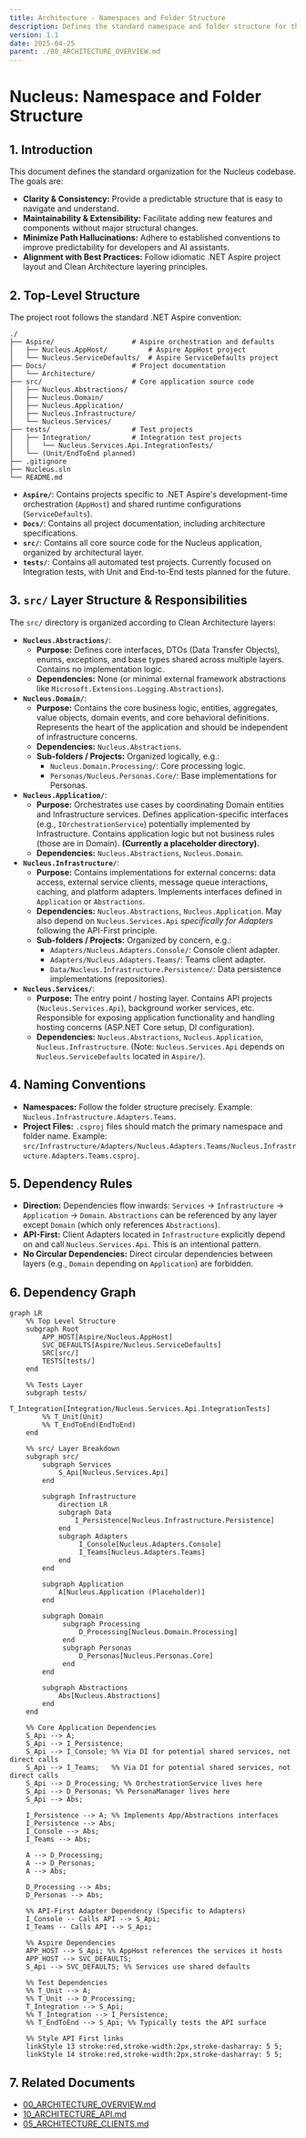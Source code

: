 ```yaml
---
title: Architecture - Namespaces and Folder Structure
description: Defines the standard namespace and folder structure for the Nucleus project, following .NET Aspire conventions and Clean Architecture principles.
version: 1.1
date: 2025-04-25
parent: ./00_ARCHITECTURE_OVERVIEW.md
---
```


# Nucleus: Namespace and Folder Structure

## 1. Introduction

This document defines the standard organization for the Nucleus codebase. The goals are:

*   **Clarity & Consistency:** Provide a predictable structure that is easy to navigate and understand.
*   **Maintainability & Extensibility:** Facilitate adding new features and components without major structural changes.
*   **Minimize Path Hallucinations:** Adhere to established conventions to improve predictability for developers and AI assistants.
*   **Alignment with Best Practices:** Follow idiomatic .NET Aspire project layout and Clean Architecture layering principles.

## 2. Top-Level Structure

The project root follows the standard .NET Aspire convention:

```
./
├── Aspire/                   # Aspire orchestration and defaults
│   ├── Nucleus.AppHost/          # Aspire AppHost project
│   └── Nucleus.ServiceDefaults/  # Aspire ServiceDefaults project
├── Docs/                     # Project documentation
│   └── Architecture/
├── src/                      # Core application source code
│   ├── Nucleus.Abstractions/
│   ├── Nucleus.Domain/
│   ├── Nucleus.Application/
│   ├── Nucleus.Infrastructure/
│   └── Nucleus.Services/
├── tests/                    # Test projects
│   ├── Integration/          # Integration test projects
│   │   └── Nucleus.Services.Api.IntegrationTests/
│   └── (Unit/EndToEnd planned)
├── .gitignore
├── Nucleus.sln
└── README.md
```

*   **`Aspire/`**: Contains projects specific to .NET Aspire's development-time orchestration (`AppHost`) and shared runtime configurations (`ServiceDefaults`).
*   **`Docs/`**: Contains all project documentation, including architecture specifications.
*   **`src/`**: Contains all core source code for the Nucleus application, organized by architectural layer.
*   **`tests/`**: Contains all automated test projects. Currently focused on Integration tests, with Unit and End-to-End tests planned for the future.

## 3. `src/` Layer Structure & Responsibilities

The `src/` directory is organized according to Clean Architecture layers:

*   **`Nucleus.Abstractions/`**:
    *   **Purpose:** Defines core interfaces, DTOs (Data Transfer Objects), enums, exceptions, and base types shared across multiple layers. Contains no implementation logic.
    *   **Dependencies:** None (or minimal external framework abstractions like `Microsoft.Extensions.Logging.Abstractions`).
*   **`Nucleus.Domain/`**:
    *   **Purpose:** Contains the core business logic, entities, aggregates, value objects, domain events, and core behavioral definitions. Represents the heart of the application and should be independent of infrastructure concerns.
    *   **Dependencies:** `Nucleus.Abstractions`.
    *   **Sub-folders / Projects:** Organized logically, e.g.:
        *   `Nucleus.Domain.Processing/`: Core processing logic.
        *   `Personas/Nucleus.Personas.Core/`: Base implementations for Personas.
*   **`Nucleus.Application/`**:
    *   **Purpose:** Orchestrates use cases by coordinating Domain entities and Infrastructure services. Defines application-specific interfaces (e.g., `IOrchestrationService`) potentially implemented by Infrastructure. Contains application logic but not business rules (those are in Domain). **(Currently a placeholder directory).**
    *   **Dependencies:** `Nucleus.Abstractions`, `Nucleus.Domain`.
*   **`Nucleus.Infrastructure/`**:
    *   **Purpose:** Contains implementations for external concerns: data access, external service clients, message queue interactions, caching, and platform adapters. Implements interfaces defined in `Application` or `Abstractions`.
    *   **Dependencies:** `Nucleus.Abstractions`, `Nucleus.Application`. May also depend on `Nucleus.Services.Api` *specifically for Adapters* following the API-First principle.
    *   **Sub-folders / Projects:** Organized by concern, e.g.:
        *   `Adapters/Nucleus.Adapters.Console/`: Console client adapter.
        *   `Adapters/Nucleus.Adapters.Teams/`: Teams client adapter.
        *   `Data/Nucleus.Infrastructure.Persistence/`: Data persistence implementations (repositories).
*   **`Nucleus.Services/`**:
    *   **Purpose:** The entry point / hosting layer. Contains API projects (`Nucleus.Services.Api`), background worker services, etc. Responsible for exposing application functionality and handling hosting concerns (ASP.NET Core setup, DI configuration).
    *   **Dependencies:** `Nucleus.Abstractions`, `Nucleus.Application`, `Nucleus.Infrastructure`. (Note: `Nucleus.Services.Api` depends on `Nucleus.ServiceDefaults` located in `Aspire/`).

## 4. Naming Conventions

*   **Namespaces:** Follow the folder structure precisely. Example: `Nucleus.Infrastructure.Adapters.Teams`.
*   **Project Files:** `.csproj` files should match the primary namespace and folder name. Example: `src/Infrastructure/Adapters/Nucleus.Adapters.Teams/Nucleus.Infrastructure.Adapters.Teams.csproj`.

## 5. Dependency Rules

*   **Direction:** Dependencies flow inwards: `Services` -> `Infrastructure` -> `Application` -> `Domain`. `Abstractions` can be referenced by any layer except `Domain` (which only references `Abstractions`).
*   **API-First:** Client Adapters located in `Infrastructure` explicitly depend on and call `Nucleus.Services.Api`. This is an intentional pattern.
*   **No Circular Dependencies:** Direct circular dependencies between layers (e.g., `Domain` depending on `Application`) are forbidden.

## 6. Dependency Graph

```mermaid
graph LR
    %% Top Level Structure
    subgraph Root
        APP_HOST[Aspire/Nucleus.AppHost]
        SVC_DEFAULTS[Aspire/Nucleus.ServiceDefaults]
        SRC[src/]
        TESTS[tests/]
    end

    %% Tests Layer
    subgraph tests/
        T_Integration[Integration/Nucleus.Services.Api.IntegrationTests]
        %% T_Unit(Unit)
        %% T_EndToEnd(EndToEnd)
    end

    %% src/ Layer Breakdown
    subgraph src/
        subgraph Services
            S_Api[Nucleus.Services.Api]
        end

        subgraph Infrastructure
            direction LR
            subgraph Data
                I_Persistence[Nucleus.Infrastructure.Persistence]
            end
            subgraph Adapters
                 I_Console[Nucleus.Adapters.Console]
                 I_Teams[Nucleus.Adapters.Teams]
            end
        end

        subgraph Application
            A[Nucleus.Application (Placeholder)]
        end

        subgraph Domain
             subgraph Processing
                 D_Processing[Nucleus.Domain.Processing]
             end
             subgraph Personas
                 D_Personas[Nucleus.Personas.Core]
             end
        end

        subgraph Abstractions
            Abs[Nucleus.Abstractions]
        end
    end

    %% Core Application Dependencies
    S_Api --> A;
    S_Api --> I_Persistence;
    S_Api --> I_Console; %% Via DI for potential shared services, not direct calls
    S_Api --> I_Teams;   %% Via DI for potential shared services, not direct calls
    S_Api --> D_Processing; %% OrchestrationService lives here
    S_Api --> D_Personas; %% PersonaManager lives here
    S_Api --> Abs;

    I_Persistence --> A; %% Implements App/Abstractions interfaces
    I_Persistence --> Abs;
    I_Console --> Abs;
    I_Teams --> Abs;

    A --> D_Processing;
    A --> D_Personas;
    A --> Abs;

    D_Processing --> Abs;
    D_Personas --> Abs;

    %% API-First Adapter Dependency (Specific to Adapters)
    I_Console -- Calls API --> S_Api;
    I_Teams -- Calls API --> S_Api;

    %% Aspire Dependencies
    APP_HOST --> S_Api; %% AppHost references the services it hosts
    APP_HOST --> SVC_DEFAULTS;
    S_Api --> SVC_DEFAULTS; %% Services use shared defaults

    %% Test Dependencies
    %% T_Unit --> A;
    %% T_Unit --> D_Processing;
    T_Integration --> S_Api;
    %% T_Integration --> I_Persistence;
    %% T_EndToEnd --> S_Api; %% Typically tests the API surface

    %% Style API First links
    linkStyle 13 stroke:red,stroke-width:2px,stroke-dasharray: 5 5;
    linkStyle 14 stroke:red,stroke-width:2px,stroke-dasharray: 5 5;

```

## 7. Related Documents

*   [00_ARCHITECTURE_OVERVIEW.md](./00_ARCHITECTURE_OVERVIEW.md)
*   [10_ARCHITECTURE_API.md](./10_ARCHITECTURE_API.md)
*   [05_ARCHITECTURE_CLIENTS.md](./05_ARCHITECTURE_CLIENTS.md)
